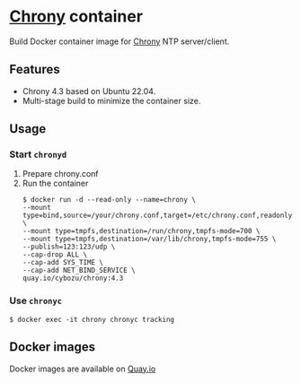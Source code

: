 [Chrony][] container
================

Build Docker container image for [Chrony][] NTP server/client.

Features
--------

- Chrony 4.3 based on Ubuntu 22.04.
- Multi-stage build to minimize the container size.

Usage
-----

### Start `chronyd`

1. Prepare chrony.conf
1. Run the container
    ```console
    $ docker run -d --read-only --name=chrony \
    --mount type=bind,source=/your/chrony.conf,target=/etc/chrony.conf,readonly \
    --mount type=tmpfs,destination=/run/chrony,tmpfs-mode=700 \
    --mount type=tmpfs,destination=/var/lib/chrony,tmpfs-mode=755 \
    --publish=123:123/udp \
    --cap-drop ALL \
    --cap-add SYS_TIME \
    --cap-add NET_BIND_SERVICE \
    quay.io/cybozu/chrony:4.3
    ```

### Use `chronyc`

```console
$ docker exec -it chrony chronyc tracking
```

[Chrony]: https://chrony.tuxfamily.org/

Docker images
-------------

Docker images are available on [Quay.io](https://quay.io/repository/cybozu/chrony)
